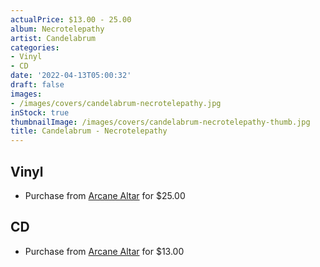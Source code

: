 ```yaml
---
actualPrice: $13.00 - 25.00
album: Necrotelepathy
artist: Candelabrum
categories:
- Vinyl
- CD
date: '2022-04-13T05:00:32'
draft: false
images:
- /images/covers/candelabrum-necrotelepathy.jpg
inStock: true
thumbnailImage: /images/covers/candelabrum-necrotelepathy-thumb.jpg
title: Candelabrum - Necrotelepathy
---
```


## Vinyl
* Purchase from [Arcane Altar](https://arcanealtar.bigcartel.com/product/candelabrum-necrotelepathy-12-lp) for $25.00
## CD
* Purchase from [Arcane Altar](https://arcanealtar.bigcartel.com/product/candelabrum-necrotelepathy-cd) for $13.00
